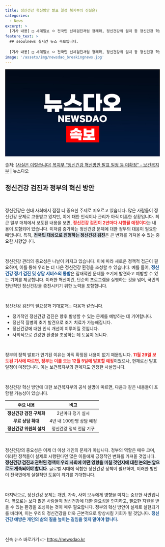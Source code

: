 ```yaml
---
title: 정신건강 혁신방안 발표 일정 복지부의 진실은?
categories:
  - News
excerpt: >
  [기사 내용] □ 세계일보 ㅇ 전국민 신체검진처럼 정례화, 정신건강위 설치 등 정신건강 혁신안 12월 5일 …
feature_text: >
  ## seoulnews 실시간 뉴스 속보입니다.

  [기사 내용] □ 세계일보 ㅇ 전국민 신체검진처럼 정례화, 정신건강위 설치 등 정신건강 혁신안 12월 5일 …
image: '/assets/img/newsdao_breakingnews.jpg'
---
```


![뉴스다오 속보](/assets/img/newsdao_breakingnews.jpg)

<p>출처: <a href="https://newsdao.kr/2682" rel="dofollow">[사실은 이렇습니다] 복지부 “정신건강 혁신방안 발표 일정 등 미확정” - 보건복지부</a> | 뉴스다오</p>

<h2 data-ke-size="size26">정신건강 검진과 정부의 혁신 방안</h2>

<p data-ke-size="size16">&nbsp;</p>

정신건강은 현대 사회에서 점점 더 중요한 주제로 떠오르고 있습니다. 많은 사람들이 정신건강 문제로 고통받고 있지만, 이에 대한 인식이나 관리가 아직 미흡한 상황입니다. 최근 일부 매체에서 보도된 내용을 보면, <b><span style="color: #ee2323;">정신건강 검진이 2년마다 시행될 예정이다</span></b>는 내용이 포함되어 있습니다. 이처럼 증가하는 정신건강 문제에 대한 정부의 대응이 필요한 때입니다. 특히, <b><span style="background-color: #21538527;">전국민 대상으로 진행하는 정신건강 검진</span></b>은 큰 변화를 가져올 수 있는 중요한 사항입니다.

<p data-ke-size="size16">&nbsp;</p>

정신건강 관리의 중요성은 나날이 커지고 있습니다. 이에 따라 새로운 정책적 접근이 필요하며, 이를 통해 우리는 더 나은 정신건강 환경을 조성할 수 있습니다. 예를 들어, <b><span style="color: #1a5490;">정신건강 정기 검진 및 상담 서비스의 통합</span></b>은 잠재적인 문제를 조기에 발견하고 예방할 수 있는 기회를 제공합니다. 이러한 혁신이란, 단순히 프로그램을 실행하는 것을 넘어, 국민의 전반적인 정신건강을 증진시키기 위한 노력을 포함합니다.

<p data-ke-size="size16">&nbsp;</p>

정신건강 검진의 필요성과 기대효과는 다음과 같습니다. 

<ul>
    <li>정기적인 정신건강 검진은 향후 발생할 수 있는 문제를 예방하는 데 기여합니다.</li>
    <li>정신적 질병의 초기 발견으로 조기 치료가 가능해집니다.</li>
    <li>정신건강에 대한 인식 개선이 이루어질 것입니다.</li>
    <li>사회적으로 건강한 환경을 조성하는 데 도움이 됩니다.</li>
</ul>

<p data-ke-size="size16">&nbsp;</p>

정부의 정책 발표가 연기된 이유는 아직 확정된 내용이 없기 때문입니다. <b><span style="color: #ee2323;">11월 29일 보도된 기사에 따르면, 정부는 이를 오는 12월 5일에 발표할 예정</span></b>이었으나, 현재로선 발표 일정이 미정입니다. 이는 보건복지부의 관계자도 인정한 사실입니다.

<p data-ke-size="size16">&nbsp;</p>

정신건강 혁신 방안에 대한 보건복지부의 공식 설명에 따르면, 다음과 같은 내용들이 포함될 가능성이 있습니다. 

<table>
    <thead>
        <tr>
            <th style="text-align: center;">주요 내용</th>
            <th style="text-align: center;">비고</th>
        </tr>
    </thead>
    <tbody>
        <tr>
            <td style="text-align: center; height: 17px;"><b>정신건강 검진 구체화</b></td>
            <td style="text-align: center; height: 17px;">2년마다 정기 실시</td>
        </tr>
        <tr>
            <td style="text-align: center; height: 17px;"><b>무료 상담 확대</b></td>
            <td style="text-align: center; height: 17px;">4년 내 100만명 상담 예정</td>
        </tr>
        <tr>
            <td style="text-align: center; height: 17px;"><b>정신건강 위원회 설치</b></td>
            <td style="text-align: center; height: 17px;">정신건강 정책 전담 기구</td>
        </tr>
    </tbody>
</table>

<p data-ke-size="size16">&nbsp;</p>

정신건강의 중요성은 이제 더 이상 개인의 문제가 아닙니다. 정부의 역할은 매우 크며, 이러한 정책들이 실제로 시행된다면 많은 이들에게 긍정적인 변화를 가져올 것입니다. <b><span style="background-color: #21538527;">정신건강 검진과 관련된 정책이 우리 사회에 어떤 영향을 미칠 것인지에 대한 논의는 앞으로도 계속되어야 합니다</span></b>. 글로벌 시대에 적합한 정신건강 정책이 필요하며, 이러한 방안이 전국민에게 실질적인 도움이 되기를 기대합니다. 

<p data-ke-size="size16">&nbsp;</p>

마지막으로, 정신건강 문제는 개인, 가족, 사회 모두에게 영향을 미치는 중요한 사안입니다. 앞으로는 보다 많은 사람들이 정신건강에 대한 중요성을 인지하고, 필요한 지원을 받을 수 있는 환경을 조성하는 것이 매우 필요합니다. 정부의 혁신 방안이 실제로 실현되기를 바라며, 이는 우리의 정신건강을 더욱 근본적으로 향상시킬 기회가 될 것입니다. <b><span style="color: #1a5490;">정신건강 예방은 개인의 삶의 질을 높이는 길임을 잊지 말아야 합니다</span></b>. 

<p data-ke-size="size16">&nbsp;</p> 

신속 뉴스 바로가기 👉 <a href="https://newsdao.kr" rel="dofollow">https://newsdao.kr</a>


